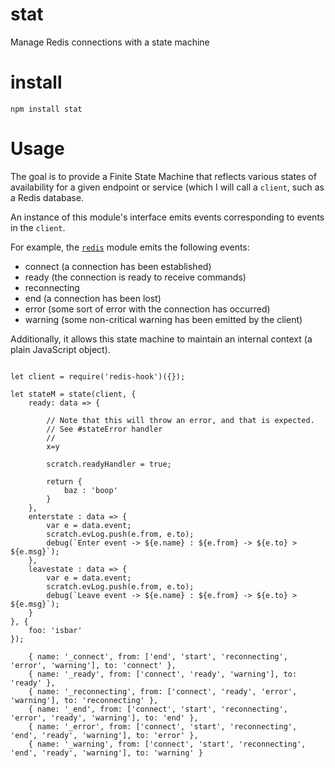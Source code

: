 # stat

Manage Redis connections with a state machine

# install

`npm install stat`

# Usage

The goal is to provide a Finite State Machine that reflects various states of availability for a given endpoint or service (which I will call a `client`, such as a Redis database. 

An instance of this module's interface emits events corresponding to events in the `client`.

For example, the [`redis`](https://github.com/NodeRedis/node_redis) module emits the following events:

- connect (a connection has been established)
- ready (the connection is ready to receive commands)
- reconnecting 
- end (a connection has been lost)
- error (some sort of error with the connection has occurred)
- warning (some non-critical warning has been emitted by the client)


Additionally, it allows this state machine to maintain an internal context (a plain JavaScript object).



```

let client = require('redis-hook')({});

let stateM = state(client, {
    ready: data => {

        // Note that this will throw an error, and that is expected.
        // See #stateError handler
        //
        x=y

        scratch.readyHandler = true;

        return {
            baz : 'boop'
        }
    },
    enterstate : data => {
        var e = data.event;
        scratch.evLog.push(e.from, e.to);
        debug(`Enter event -> ${e.name} : ${e.from} -> ${e.to} > ${e.msg}`);
    },
    leavestate : data => {
        var e = data.event;
        scratch.evLog.push(e.from, e.to);
        debug(`Leave event -> ${e.name} : ${e.from} -> ${e.to} > ${e.msg}`);
    }
}, {
    foo: 'isbar'
});
        
    { name: '_connect', from: ['end', 'start', 'reconnecting', 'error', 'warning'], to: 'connect' },
    { name: '_ready', from: ['connect', 'ready', 'warning'], to: 'ready' },
    { name: '_reconnecting', from: ['connect', 'ready', 'error', 'warning'], to: 'reconnecting' },
    { name: '_end', from: ['connect', 'start', 'reconnecting', 'error', 'ready', 'warning'], to: 'end' },
    { name: '_error', from: ['connect', 'start', 'reconnecting', 'end', 'ready', 'warning'], to: 'error' },
    { name: '_warning', from: ['connect', 'start', 'reconnecting', 'end', 'ready', 'warning'], to: 'warning' }
```